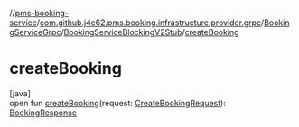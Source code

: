 //[pms-booking-service](../../../../index.md)/[com.github.j4c62.pms.booking.infrastructure.provider.grpc](../../index.md)/[BookingServiceGrpc](../index.md)/[BookingServiceBlockingV2Stub](index.md)/[createBooking](create-booking.md)

# createBooking

[java]\
open fun [createBooking](create-booking.md)(request: [CreateBookingRequest](../../-create-booking-request/index.md)): [BookingResponse](../../-booking-response/index.md)